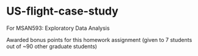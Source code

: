 # US-flight-case-study
For MSAN593: Exploratory Data Analysis

Awarded bonus points for this homework assignment (given to 7 students out of ~90 other graduate students)
